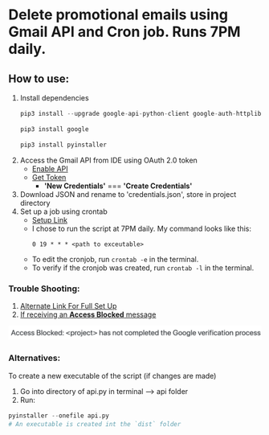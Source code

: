 # Delete promotional emails using Gmail API and Cron job. Runs 7PM daily.

## How to use:
1. Install dependencies
    ```Python
    pip3 install --upgrade google-api-python-client google-auth-httplib2 google-auth-oauthlib
    ```
    ```Python
    pip3 install google
    ```
    ```Python
    pip3 install pyinstaller
    ```
2. Access the Gmail API from IDE using OAuth 2.0 token
    - [Enable API](https://support.google.com/googleapi/answer/6158841?hl=en)
    - [Get Token](https://support.google.com/googleapi/answer/6158849?hl=en&ref_topic=7013279&sjid=15952990207606155705-NA)
        - **'New Credentials'** === **'Create Credentials'**
3. Download JSON and rename to 'credentials.json', store in project directory
4. Set up a job using crontab
     - [Setup Link](https://www.ostechnix.com/a-beginners-guide-to-cron-jobs/)
     - I chose to run the script at 7PM daily. My command looks like this:
         ```
         0 19 * * * <path to exceutable>
         ```
     - To edit the cronjob, run `crontab -e` in the terminal.
     - To verify if the cronjob was created, run `crontab -l` in the terminal.


### Trouble Shooting:
1. [Alternate Link For Full Set Up](https://developers.google.com/gmail/api/quickstart/python)
2. [If receiving an **Access Blocked** message](https://stackoverflow.com/questions/75454425/access-blocked-project-has-not-completed-the-google-verification-process)
<img src=error.png>


### Alternatives:
To create a new executable of the script (if changes are made)
1. Go into directory of api.py in terminal --> api folder
2. Run:
```Python
pyinstaller --onefile api.py
# An executable is created int the `dist` folder
```
